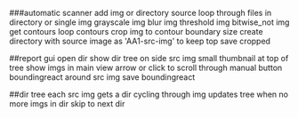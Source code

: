 ###automatic scanner
add img or directory source
loop through files in directory or single img
grayscale img
blur img
threshold img
bitwise_not img
get contours
loop contours
crop img to contour boundary size
create directory with source image as 'AA1-src-img' to keep top
save cropped

##report gui
open dir
show dir tree on side
src img small thumbnail at top of tree
show imgs in main view
arrow or click to scroll through
manual button
boundingreact around src img
save boundingreact

##dir tree
each src img gets a dir
cycling through img updates tree
when no more imgs in dir skip to next dir